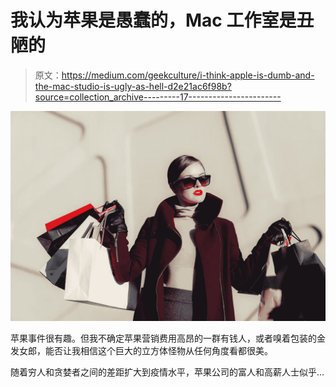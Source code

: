 # 我认为苹果是愚蠢的，Mac 工作室是丑陋的

> 原文：<https://medium.com/geekculture/i-think-apple-is-dumb-and-the-mac-studio-is-ugly-as-hell-d2e21ac6f98b?source=collection_archive---------17----------------------->

![](img/808b7bd7b259e0ca18cfc7e0bdf36a22.png)

苹果事件很有趣。但我不确定苹果营销费用高昂的一群有钱人，或者嗅着包装的金发女郎，能否让我相信这个巨大的立方体怪物从任何角度看都很美。

随着穷人和贪婪者之间的差距扩大到疫情水平，苹果公司的富人和高薪人士似乎…